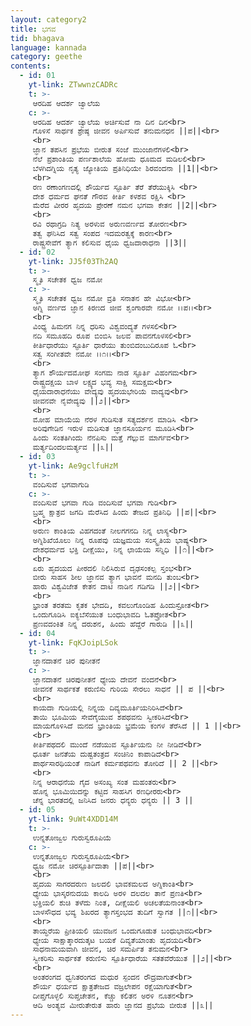 ```yaml
---
layout: category2
title: ಭಗವ
tid: bhagava
language: kannada
category: geethe
contents:
  - id: 01
    yt-link: ZTwwnzCADRc
    t: >-
     ಆರದಿಹ ಆದರ್ಶ ಜ್ವಾಲೆಯ
    c: >-
     ಆರದಿಹ ಆದರ್ಶ ಜ್ವಾಲೆಯ ಅರ್ಚಿಸುವೆ ನಾ ದಿನ ದಿನ<br>
     ಗೊಳಿಸೆ ಸಾರ್ಥಕ ಶ್ರೇಷ್ಠ ಜೀವನ ಅರ್ಪಿಸುವೆ ತನುಮನಧನ ||ಪ||<br>
     <br>
     ಜ್ಞಾನ ತಪಸಿನ ಪ್ರಭೆಯ ಬೀರುತ ಸಂಜೆ ಮುಂಜಾನೆಗಳಲಿ<br>
     ನೆಲೆ ಪ್ರಶಾಂತಿಯ ಪರ್ಣಶಾಲೆಯ ಹೋಮ ಧೂಮದ ಮಡಿಲಲಿ<br>
     ಬೆಳಗಿದಗ್ನಿಯ ನೃತ್ಯ ಜ್ಯೋತಿಯ ಪ್ರತಿನಿಧಿಯೇ ಶಿರವಂದನಾ ||1||<br>
     <br>
     ರಣ ರಣಾಂಗಣದಲ್ಲಿ ಶೌರ್ಯದ ಸ್ಫೂರ್ತಿ ತೆರೆ ತೆರೆಯುಕ್ಕಿಸಿ <br>
     ದೇಶ ಧರ್ಮದ ಘನತೆ ಗೌರವ ಕೀರ್ತಿ ಕಳಶವ ರಕ್ಷಿಸಿ <br>
     ಮೆರೆದ ವೀರರ ಹೃದಯ ಪ್ರೇರಣೆ ನಮನ ಭಗವಾ ಕೇತನ ||2||<br>
     <br>
     ರವಿ ರಥಾಗ್ರದಿ ನಿತ್ಯ ಅರಳುವ ಅರುಣವರ್ಣದ ತೋರಣ<br>
     ತತ್ವ ಘನಿಸಿದ ಸತ್ವ ಸಂಪದ ಇದಮರತ್ವಕ್ಕೆ ಕಾರಣ<br>
     ರಾಷ್ಟ್ರಸೇವೆಗೆ ತ್ಯಾಗ ಕಲಿಸುವ ಧೈಯ ಧ್ವಜದಾರಾಧನಾ ||3||
  - id: 02
    yt-link: JJ5f03Th2AQ
    t: >-
     ಸ್ಮೃತಿ ಸಚೇತಕ ಧ್ವಜ ನಮೋ
    c: >-
     ಸ್ಮೃತಿ ಸಚೇತಕ ಧ್ವಜ ನಮೋ ವ್ರತಿ ಸನಾತನ ಹೇ ವಿಭೋ<br>
     ಅಗ್ನಿ ವರ್ಣದ ಜ್ಞಾನ ಕಿರಣದ ಜೀವ ಶೃಂಗಾರವೇ ನಮೋ ।।ಪ।।<br>
     <br>
     ವಿಂಧ್ಯ ಹಿಮನಗ ನಿನ್ನ ಧರಿಸು ವಿಶ್ವವಂದ್ಯತೆ ಗಳಸಲಿ<br>
     ನದಿ ಸಮೂಹದಿ ರೂಪ ಬಿಂಬಿಸಿ ಜಲವ ಪಾವನಗೊಳಸಲಿ<br>
     ಕೀರ್ತಿಧಾರೆಯು ಸ್ಫೂರ್ತಿ ಧಾರೆಯು ತುಂಬಿದಂಬುದಿರೂಪ ಓ<br>
     ಸತ್ವ ಸಂಗೀತವೇ ನಮೋ ।।೧।।<br>
     <br>
     ತ್ಯಾಗ ಶೌರ್ಯದಮೋಘ ಸಂಗಮ ನಾಡ ಸ್ಫೂರ್ತಿ ವಿಹಂಗಮ<br>
     ರಾಷ್ಟ್ರದಕ್ಷಯ ಬಾಳ ಲಕ್ಷ್ಯದ ಭವ್ಯ ಸಾಕ್ಷಿ ಸಮಕ್ಷಮ<br>
     ಧೈಯದಾರಾಧನೆಯು ವೇದ್ಯವು ಹೃದಯಭೇರಿಯೆ ವಾದ್ಯವು<br>
     ಜೀವನವೇ ನೈವೇದ್ಯವು ||೨||<br>
     <br>
     ಮೋಹ ಮಾಯೆಯ ನೆರಳ ಗುಡಿಸುತ ಸತ್ಯದರ್ಶನ ಮಾಡಿಸಿ <br>
     ಅರಿವುಗೇಡಿನ ಇರುಳ ಮಡಿಸುತ ಜ್ಞಾನಸೂರ್ಯನ ಮೂಡಿಸಿ<br>
     ಹಿಂದು ಸಂತತಿಗಿಂದು ನೆನಪಿಸು ಮತ್ತೆ ಗೆಲ್ಲುವ ಮಾರ್ಗವ<br>
     ಮರ್ತ್ಯದಿಂದಲಮರ್ತ್ಯವ ||೩||
  - id: 03
    yt-link: Ae9gclfuHzM
    t: >-
     ವಂದಿಸುವೆ ಭಗವಾಗುಡಿ
    c: >-
     ವಂದಿಸುವೆ ಭಗವಾ ಗುಡಿ ವಂದಿಸುವೆ ಭಗವಾ ಗುಡಿ<br>
     ಬ್ರಹ್ಮ ಕ್ಷಾತ್ರವ ಜಗದಿ ಮೆರೆಸಿದ ಹಿಂದು ತೇಜದ ಪ್ರತಿನಿಧಿ ||ಪ||<br>
     <br>
     ಅರುಣ ಕಾಂತಿಯ ವಿಹಗದಂತೆ ನೀಲಗಗನದಿ ನಿನ್ನ ಲಾಸ್ಯ<br>
     ಅಗ್ನಿಶಿಖೆಯೊಲು ನಿನ್ನ ರೂಪವು ಯಜ್ಞಮಯ ಸಂಸ್ಕೃತಿಯ ಭಾಷ್ಯ<br>
     ದೇಶಧರ್ಮದ ಭಕ್ತಿ ದೀಕ್ಷೆಯು, ನಿನ್ನ ಛಾಯೆಯ ಸನ್ನಿಧಿ ||೧||<br>
     <br>
     ಏರು ಹೃದಯದ ಪೀಠದಲಿ ನಿಲಿಸಿರುವ ದೃಢಸಂಕಲ್ಪ ಸ್ತಂಭ<br>
     ಬೀರು ಸಾಹಸ ಶೀಲ ಜ್ಞಾನವ ತ್ಯಾಗ ಭಾವನೆ ಮನದಿ ತುಂಬ<br>
     ಹಾರು ವಿಶ್ವವಿಜೇತ ಕೇತನ ದಾಟಿ ನಾಡಿನ ಗಡಿಗಡಿ ||೨||<br>
     <br>
     ಭ್ರಾಂತ ತರತಮ ಕೃತಕ ಭೇದದಿ, ಕವಲುಗೊಂಡಿಹ ಹಿಂದುಸ್ರೋತ<br>
     ಒಂದುಗೂಡಿಸಿ ಐಕ್ಯಬೆಸೆಯುತ ಬಂಧುಭಾವದಿ ಓತಪ್ರೋತ<br>
     ಪ್ರಣವದಂಕಿತ ನಿನ್ನ ದರುಶನ, ಹಿಂದು ಹೆದ್ದೆರೆ ಗಾರುಡಿ ||೩||
  - id: 04
    yt-link: FqKJoipLSok
    t: >-
     ಜ್ಞಾನದಾತನೆ ಚಿರ ಪುನೀತನೆ
    c: >-
     ಜ್ಞಾನದಾತನೆ ಚಿರಪುನೀತನೆ ಧ್ಯೇಯ ದೇವನೆ ವಂದನೆ<br>
     ಜೀವನಕೆ ಸಾರ್ಥಕತೆ ಕರುಣಿಸು ಗುರಿಯ ಸೇರಲು ಸಾಧನೆ || ಪ ||<br>
     <br>
     ಕಾಯದಾ ಗುಡಿಯಲ್ಲಿ ನಿನ್ನಯ ದಿವ್ಯಮೂರ್ತಿಯನಿರಿಸಿದೆ<br>
     ತಾಯಿ ಭೂಮಿಯ ಸೇವೆಗೈಯುವ ಶಪಥವನು ಸ್ವೀಕರಿಸಿದೆ<br>
     ಮಾಯಗೊಳಿಸಿದೆ ಮನದ ಭ್ರಾಂತಿಯ ಭ್ರಮೆಯ ಕಂಗಳ ತೆರೆಸಿದೆ || 1 ||<br>
     <br>
     ಕೀರ್ತಿಪಥದಲಿ ಮುಂದೆ ನಡೆಯುವ ಸ್ಫೂರ್ತಿಯನು ನೀ ನೀಡಿದೆ<br>
     ಧೂರ್ತ ಜನತೆಯ ದುಷ್ಟತಂತ್ರದ ಸಂಚಿನಿಂ ಕಾಪಾಡಿದೆ<br>
     ಪಾರ್ಥಸಾರಥಿಯಂತೆ ನಾಡಿಗೆ ಕರ್ಮಪಥವನು ತೋರಿದೆ || 2 ||<br>
     <br>
     ನಿನ್ನ ಆರಾಧನೆಯ ಗೈದ ಅಸಂಖ್ಯ ಸಂತ ಮಹಂತರು<br>
     ಹೊನ್ನ ಭೂಮಿಯಿದನ್ನು ಕಟ್ಟಿದ ಸಾಹಸಿಗ ರಣಧೀರರು<br>
     ಚೆನ್ನ ಭಾರತದಲ್ಲಿ ಜನಿಸಿದ ಜನರು ಧನ್ಯರು ಧನ್ಯರು || 3 ||
  - id: 05
    yt-link: 9uWt4XDD14M
    t: >-
     ಉನ್ನತೋಜ್ವಲ ಗುರುಸ್ವರೂಪಿಯೆ
    c: >-
     ಉನ್ನತೋಜ್ವಲ ಗುರುಸ್ವರೂಪಿಯೆ<br>
     ಧ್ವಜ ನಮೋ ಚಿರಸ್ಪೂರ್ತಿದಾತಾ ||ಪ||<br>
     <br>
     ಹೃದಯ ಸಾಗರದರುಣ ಜಲದಲಿ ಭಾವಕಮಲದ ಅಗ್ನಿಕಾಂತಿ<br>
     ಧ್ಯೇಯ ಭಾಸ್ಕರನುದಯ ಕಾಲದಿ ಅರಳಿ ದಲದಲ ತಾನೆ ಪ್ರಣತಿ<br>
     ಭಕ್ತಿಯಲಿ ಶುಚಿ ತಳೆದು ನಿಂತ, ದೀಕ್ಷೆಯಲಿ ಅಚಲತೆಯನಾಂತ<br>
     ಬಾಳಸೌಧದ ಭವ್ಯ ಶಿಖರದ ತ್ಯಾಗಸ್ತಂಭದ ತುದಿಗೆ ಸ್ವಾಗತ ||೧||<br>
     <br>
     ತಾಯ್ಧರೆಯ ಪ್ರೀತಿಯಲಿ ಯುವಜನ ಒಂದುಗೂಡುತ ಬಂಧುಭಾವದಿ<br>
     ಧ್ಯೇಯ ಸಾಕ್ಷಾತ್ಕಾರದುತ್ಕಟ ಬಯಕೆ ದಿವ್ಯತೆಯಾಂತು ಹೃದಯದಿ<br>
     ಸಾಧನಾಮಯವಾಗಿ ಜೀವನ, ಚಿರ ಸಮರ್ಪಿತ ತನುಮನ<br>
     ಸ್ವೀಕರಿಸು ಸಾರ್ಥಕತೆ ಕರುಣಿಸು ಸ್ಪೂರ್ತಿಧಾರೆಯ ಸತತವೆರೆಯುತ ||೨||<br>
     <br>
     ಅಂತರಂಗದ ಧ್ವನಿತರಂಗದ ಮಧುರ ಸ್ಪಂದನ ರೌದ್ರವಾಗುತೆ<br>
     ಶೌರ್ಯ ಧರ್ಯದ ಕ್ಷಾತ್ರತೇಜದ ವಜ್ರಲೇಪನ ರಕ್ಷೆಯಾಗುತೆ<br>
     ದೀಪ್ತಗೊಳ್ಳಲಿ ಸುಪ್ತಚೇತನ, ಕೆಚ್ಚು ಕಲಿತನ ಅರಳಿ ನೂತನ<br>
     ಆದಿ ಅಂತ್ಯವ ಮೀರುತೇರುತ ಹಾರು ಜ್ಞಾನದ ಪ್ರಭೆಯ ಬೀರುತ ||೩||
---
```

